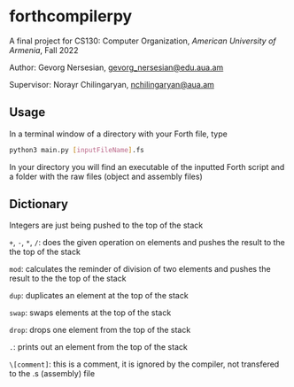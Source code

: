 # forthcompilerpy

A final project for CS130: Computer Organization, *American University of Armenia*, Fall 2022

Author: Gevorg Nersesian, gevorg_nersesian@edu.aua.am    

Supervisor: Norayr Chilingaryan, nchilingaryan@aua.am



## Usage

In a terminal window of a directory with your Forth file, type
```bash
python3 main.py [inputFileName].fs
``` 

In your directory you will find an executable of the inputted Forth script and a folder with the raw files (object and assembly files)


## Dictionary

Integers are just being pushed to the top of the stack

```+```, ```-```, ```*```, ```/```: does the given operation on elements and pushes the result to the the top of the stack

```mod```: calculates the reminder of division of two elements and pushes the result to the the top of the stack

```dup```: duplicates an element at the top of the stack

```swap```: swaps elements at the top of the stack

```drop```: drops one element from the top of the stack

```.```: prints out an element from the top of the stack

```\[comment]```: this is a comment, it is ignored by the compiler, not transfered to the .s (assembly) file
